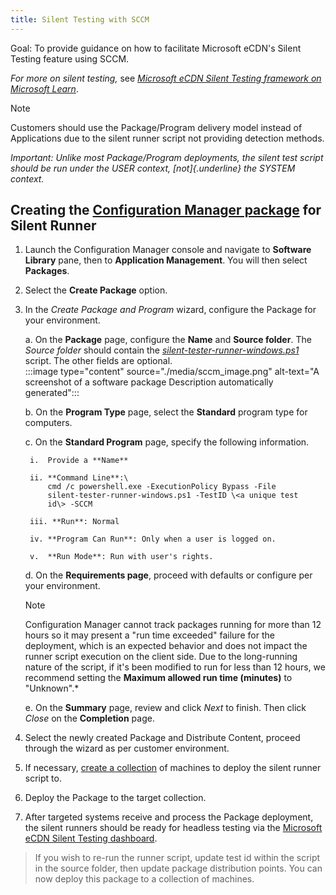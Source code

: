 ```yaml
---
title: Silent Testing with SCCM
---
```


Goal: To provide guidance on how to facilitate Microsoft eCDN's Silent
Testing feature using SCCM.

*For more on silent testing,* see [*Microsoft eCDN Silent Testing framework on Microsoft Learn*](https://learn.microsoft.com/ecdn/technical-documentation/silent-testing-framework#appendix-b-integrating-runners-using-headless-browser).

> [!NOTE]
> Customers should use the Package/Program delivery model instead
of Applications due to the silent runner script not providing detection
methods.

*Important: Unlike most Package/Program deployments, the silent test
script should be run under the USER context, [not]{.underline} the
SYSTEM context.*

## Creating the [Configuration Manager package](https://learn.microsoft.com/mem/configmgr/apps/deploy-use/packages-and-programs) for Silent Runner

1. Launch the Configuration Manager console and navigate to **Software Library** pane, then to **Application Management**. You will then select **Packages**.

2. Select the **Create Package** option.

3. In the *Create Package and Program* wizard, configure the Package for your environment.

    a.  On the **Package** page, configure the **Name** and **Source folder**. The *Source folder* should contain the [*silent-tester-runner-windows.ps1*](https://github.com/PeerDiego/silent-test-script/blob/main/silent-tester-runner-windows.ps1) script. The other fields are optional.\
        :::image type="content" source="./media/sccm_image.png" alt-text="A screenshot of a software package Description automatically         generated":::

    b.  On the **Program Type** page, select the **Standard** program type for computers.

    c.  On the **Standard Program** page, specify the following information.

        i.  Provide a **Name**

        ii. **Command Line**:\
            cmd /c powershell.exe -ExecutionPolicy Bypass -File
            silent-tester-runner-windows.ps1 -TestID \<a unique test
            id\> -SCCM

        iii. **Run**: Normal

        iv. **Program Can Run**: Only when a user is logged on.

        v.  **Run Mode**: Run with user's rights.

    d.  On the **Requirements page**, proceed with defaults or configure per your environment.

    > [!NOTE]
    > Configuration Manager cannot track packages running for more than 12 hours so it may present a "run time exceeded" failure for the deployment, which is an expected behavior and does not impact the runner script execution on the client side. Due to the long-running nature of the script, if it's been modified to run for less than 12 hours, we recommend setting the **Maximum allowed run time (minutes)** to "Unknown".*

    e.  On the **Summary** page, review and click *Next* to finish. Then click *Close* on the **Completion** page.

4. Select the newly created Package and Distribute Content, proceed through the wizard as per customer environment.

5. If necessary, [create a collection](https://learn.microsoft.com/mem/configmgr/core/clients/manage/collections/create-collections) of machines to deploy the silent runner script to.

6. Deploy the Package to the target collection.

7. After targeted systems receive and process the Package deployment, the silent runners should be ready for headless testing via the [Microsoft eCDN Silent Testing dashboard](https://aka.ms/ecdn/admin/silent-tester).

> If you wish to re-run the runner script, update test id within the
> script in the source folder, then update package distribution points.
> You can now deploy this package to a collection of machines.

